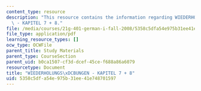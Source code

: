 ```yaml
---
content_type: resource
description: "This resource contains the information regarding WIEDERHOLUNGS\xDCBUNGEN\
  \ - KAPITEL 7 + 8."
file: /media/courses/21g-401-german-i-fall-2008/5358c5dfa54e975b31ee41e748701597_MIT21G_401F08_wid_kap7_8.pdf
file_type: application/pdf
learning_resource_types: []
ocw_type: OCWFile
parent_title: Study Materials
parent_type: CourseSection
parent_uid: b0ca1507-cf3d-dcef-45ce-f688a86a6079
resourcetype: Document
title: "WIEDERHOLUNGS\xDCBUNGEN - KAPITEL 7 + 8"
uid: 5358c5df-a54e-975b-31ee-41e748701597
---
```


